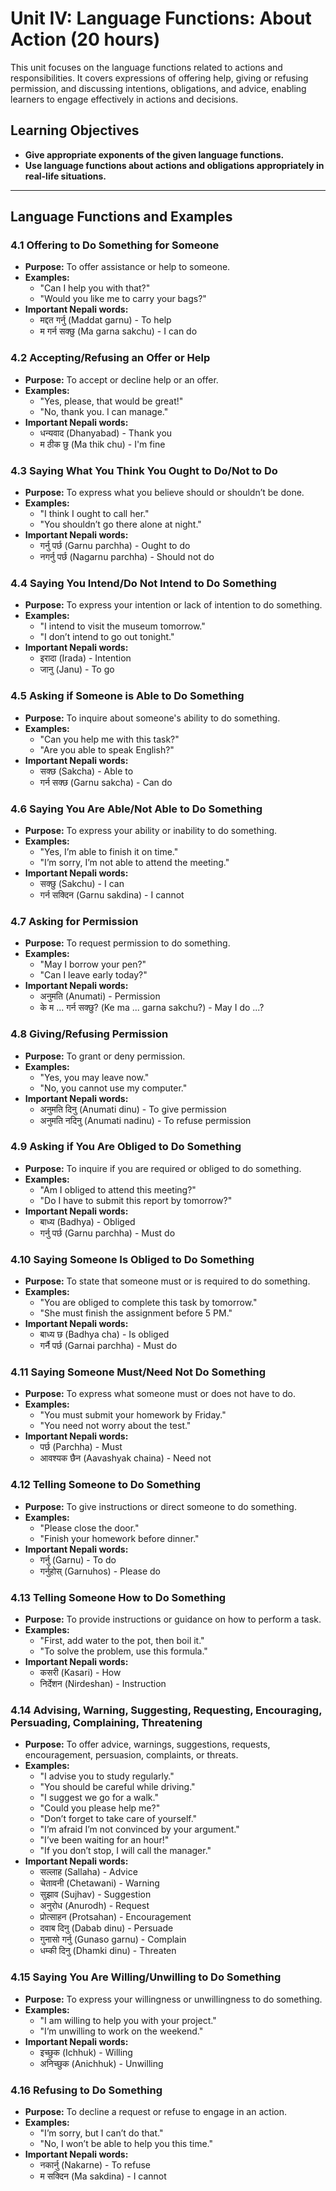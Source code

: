 # Unit IV: Language Functions: About Action (20 hours)

This unit focuses on the language functions related to actions and responsibilities. It covers expressions of offering help, giving or refusing permission, and discussing intentions, obligations, and advice, enabling learners to engage effectively in actions and decisions.

## Learning Objectives
- **Give appropriate exponents of the given language functions.**
- **Use language functions about actions and obligations appropriately in real-life situations.**

---

## Language Functions and Examples

### 4.1 Offering to Do Something for Someone
- **Purpose:** To offer assistance or help to someone.
- **Examples:**
  - "Can I help you with that?"
  - "Would you like me to carry your bags?"
- **Important Nepali words:**
  - मद्दत गर्नु (Maddat garnu) - To help
  - म गर्न सक्छु (Ma garna sakchu) - I can do

### 4.2 Accepting/Refusing an Offer or Help
- **Purpose:** To accept or decline help or an offer.
- **Examples:**
  - "Yes, please, that would be great!"
  - "No, thank you. I can manage."
- **Important Nepali words:**
  - धन्यवाद (Dhanyabad) - Thank you
  - म ठीक छु (Ma thik chu) - I'm fine

### 4.3 Saying What You Think You Ought to Do/Not to Do
- **Purpose:** To express what you believe should or shouldn’t be done.
- **Examples:**
  - "I think I ought to call her."
  - "You shouldn’t go there alone at night."
- **Important Nepali words:**
  - गर्नु पर्छ (Garnu parchha) - Ought to do
  - नगर्नु पर्छ (Nagarnu parchha) - Should not do

### 4.4 Saying You Intend/Do Not Intend to Do Something
- **Purpose:** To express your intention or lack of intention to do something.
- **Examples:**
  - "I intend to visit the museum tomorrow."
  - "I don’t intend to go out tonight."
- **Important Nepali words:**
  - इरादा (Irada) - Intention
  - जानु (Janu) - To go

### 4.5 Asking if Someone is Able to Do Something
- **Purpose:** To inquire about someone's ability to do something.
- **Examples:**
  - "Can you help me with this task?"
  - "Are you able to speak English?"
- **Important Nepali words:**
  - सक्छ (Sakcha) - Able to
  - गर्न सक्छ (Garnu sakcha) - Can do

### 4.6 Saying You Are Able/Not Able to Do Something
- **Purpose:** To express your ability or inability to do something.
- **Examples:**
  - "Yes, I’m able to finish it on time."
  - "I’m sorry, I’m not able to attend the meeting."
- **Important Nepali words:**
  - सक्छु (Sakchu) - I can
  - गर्न सक्दिन (Garnu sakdina) - I cannot

### 4.7 Asking for Permission
- **Purpose:** To request permission to do something.
- **Examples:**
  - "May I borrow your pen?"
  - "Can I leave early today?"
- **Important Nepali words:**
  - अनुमति (Anumati) - Permission
  - के म ... गर्न सक्छु? (Ke ma ... garna sakchu?) - May I do ...?

### 4.8 Giving/Refusing Permission
- **Purpose:** To grant or deny permission.
- **Examples:**
  - "Yes, you may leave now."
  - "No, you cannot use my computer."
- **Important Nepali words:**
  - अनुमति दिनु (Anumati dinu) - To give permission
  - अनुमति नदिनु (Anumati nadinu) - To refuse permission

### 4.9 Asking if You Are Obliged to Do Something
- **Purpose:** To inquire if you are required or obliged to do something.
- **Examples:**
  - "Am I obliged to attend this meeting?"
  - "Do I have to submit this report by tomorrow?"
- **Important Nepali words:**
  - बाध्य (Badhya) - Obliged
  - गर्नु पर्छ (Garnu parchha) - Must do

### 4.10 Saying Someone Is Obliged to Do Something
- **Purpose:** To state that someone must or is required to do something.
- **Examples:**
  - "You are obliged to complete this task by tomorrow."
  - "She must finish the assignment before 5 PM."
- **Important Nepali words:**
  - बाध्य छ (Badhya cha) - Is obliged
  - गर्नै पर्छ (Garnai parchha) - Must do

### 4.11 Saying Someone Must/Need Not Do Something
- **Purpose:** To express what someone must or does not have to do.
- **Examples:**
  - "You must submit your homework by Friday."
  - "You need not worry about the test."
- **Important Nepali words:**
  - पर्छ (Parchha) - Must
  - आवश्यक छैन (Aavashyak chaina) - Need not

### 4.12 Telling Someone to Do Something
- **Purpose:** To give instructions or direct someone to do something.
- **Examples:**
  - "Please close the door."
  - "Finish your homework before dinner."
- **Important Nepali words:**
  - गर्नु (Garnu) - To do
  - गर्नुहोस् (Garnuhos) - Please do

### 4.13 Telling Someone How to Do Something
- **Purpose:** To provide instructions or guidance on how to perform a task.
- **Examples:**
  - "First, add water to the pot, then boil it."
  - "To solve the problem, use this formula."
- **Important Nepali words:**
  - कसरी (Kasari) - How
  - निर्देशन (Nirdeshan) - Instruction

### 4.14 Advising, Warning, Suggesting, Requesting, Encouraging, Persuading, Complaining, Threatening
- **Purpose:** To offer advice, warnings, suggestions, requests, encouragement, persuasion, complaints, or threats.
- **Examples:**
  - "I advise you to study regularly."
  - "You should be careful while driving."
  - "I suggest we go for a walk."
  - "Could you please help me?"
  - "Don’t forget to take care of yourself."
  - "I’m afraid I’m not convinced by your argument."
  - "I’ve been waiting for an hour!"
  - "If you don’t stop, I will call the manager."
- **Important Nepali words:**
  - सल्लाह (Sallaha) - Advice
  - चेतावनी (Chetawani) - Warning
  - सुझाव (Sujhav) - Suggestion
  - अनुरोध (Anurodh) - Request
  - प्रोत्साहन (Protsahan) - Encouragement
  - दवाब दिनु (Dabab dinu) - Persuade
  - गुनासो गर्नु (Gunaso garnu) - Complain
  - धम्की दिनु (Dhamki dinu) - Threaten

### 4.15 Saying You Are Willing/Unwilling to Do Something
- **Purpose:** To express your willingness or unwillingness to do something.
- **Examples:**
  - "I am willing to help you with your project."
  - "I’m unwilling to work on the weekend."
- **Important Nepali words:**
  - इच्छुक (Ichhuk) - Willing
  - अनिच्छुक (Anichhuk) - Unwilling

### 4.16 Refusing to Do Something
- **Purpose:** To decline a request or refuse to engage in an action.
- **Examples:**
  - "I’m sorry, but I can’t do that."
  - "No, I won’t be able to help you this time."
- **Important Nepali words:**
  - नकार्नु (Nakarne) - To refuse
  - म सक्दिन (Ma sakdina) - I cannot
